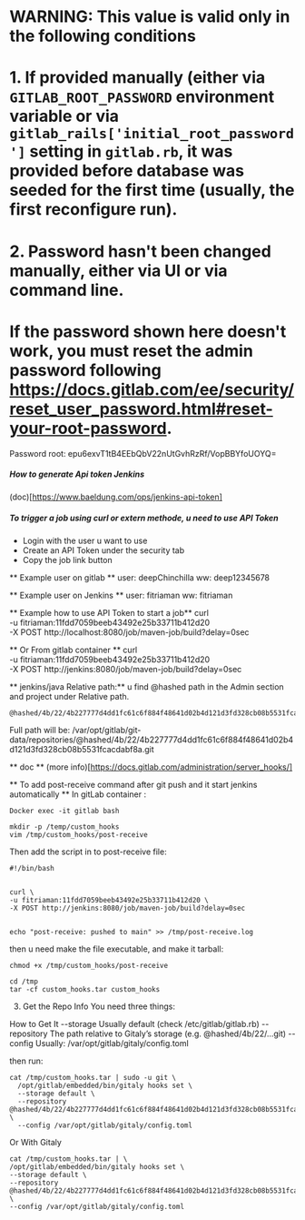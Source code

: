 # WARNING: This value is valid only in the following conditions
#          1. If provided manually (either via `GITLAB_ROOT_PASSWORD` environment variable or via `gitlab_rails['initial_root_password']` setting in `gitlab.rb`, it was provided before database was seeded for the first time (usually, the first reconfigure run).
#          2. Password hasn't been changed manually, either via UI or via command line.
#
#          If the password shown here doesn't work, you must reset the admin password following https://docs.gitlab.com/ee/security/reset_user_password.html#reset-your-root-password.

Password root: epu6exvT1tB4EEbQbV22nUtGvhRzRf/VopBBYfoUOYQ=

##### How to generate Api token Jenkins
(doc)[https://www.baeldung.com/ops/jenkins-api-token]

##### To trigger a job using curl or extern methode, u need to use API Token
- Login with the user u want to use
- Create an API Token under the security tab
- Copy the job link button

** Example user on gitlab **
user: deepChinchilla
ww: deep12345678

** Example user on Jenkins **
user: fitriaman
ww: fitriaman

** Example how to use API Token to start a job**
curl \
-u fitriaman:11fdd7059beeb43492e25b33711b412d20 \
-X POST http://localhost:8080/job/maven-job/build?delay=0sec

** Or From gitlab container **
curl \
-u fitriaman:11fdd7059beeb43492e25b33711b412d20 \
-X POST http://jenkins:8080/job/maven-job/build?delay=0sec

** jenkins/java Relative path:**
u find @hashed path in the Admin section and project under Relative path.
```
@hashed/4b/22/4b227777d4dd1fc61c6f884f48641d02b4d121d3fd328cb08b5531fcacdabf8a.git
```

Full path will be:
/var/opt/gitlab/git-data/repositories/@hashed/4b/22/4b227777d4dd1fc61c6f884f48641d02b4d121d3fd328cb08b5531fcacdabf8a.git

** doc **
(more info)[https://docs.gitlab.com/administration/server_hooks/]

** To add post-receive command after git push and it start jenkins automatically **
In gitLab container :

```
Docker exec -it gitlab bash

mkdir -p /temp/custom_hooks
vim /tmp/custom_hooks/post-receive
```

Then add the script in to post-receive file:
```
#!/bin/bash


curl \
-u fitriaman:11fdd7059beeb43492e25b33711b412d20 \
-X POST http://jenkins:8080/job/maven-job/build?delay=0sec


echo "post-receive: pushed to main" >> /tmp/post-receive.log

```
then u need make the file executable, and make it tarball:
```
chmod +x /tmp/custom_hooks/post-receive

cd /tmp
tar -cf custom_hooks.tar custom_hooks
```

3. Get the Repo Info
You need three things:

How to Get It
--storage	    Usually default (check /etc/gitlab/gitlab.rb)
--repository	The path relative to Gitaly’s storage (e.g. @hashed/4b/22/...git)
--config	    Usually: /var/opt/gitlab/gitaly/config.toml

then run:
```
cat /tmp/custom_hooks.tar | sudo -u git \
  /opt/gitlab/embedded/bin/gitaly hooks set \
  --storage default \
  --repository @hashed/4b/22/4b227777d4dd1fc61c6f884f48641d02b4d121d3fd328cb08b5531fcacdabf8a.git \
  --config /var/opt/gitlab/gitaly/config.toml
```

Or With Gitaly

```
cat /tmp/custom_hooks.tar | \
/opt/gitlab/embedded/bin/gitaly hooks set \
--storage default \
--repository @hashed/4b/22/4b227777d4dd1fc61c6f884f48641d02b4d121d3fd328cb08b5531fcacdabf8a.git \
--config /var/opt/gitlab/gitaly/config.toml
```
